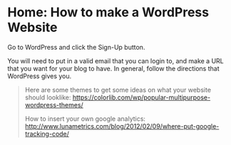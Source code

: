
Home: How to make a WordPress Website 
======

Go to WordPress and click the Sign-Up button.

You will need to put in a valid email that you can login to, and make a URL that you want for your blog to have. In general, follow the directions that WordPress gives you.

> Here are some themes to get some ideas on what your website should
> looklike:
> https://colorlib.com/wp/popular-multipurpose-wordpress-themes/
> 
> 
> How to insert your own google analytics:
> http://www.lunametrics.com/blog/2012/02/09/where-put-google-tracking-code/


